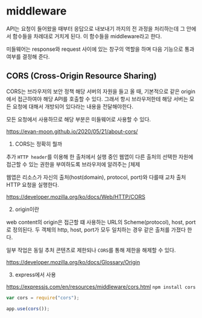 # middleware

API는 요청이 들어왔을 때부터 응답으로 내보내기 까지의 전 과정을 처리하는데 그 안에서 함수들을 차례대로 거치게 된다. 이 함수들을 middleware라고 한다.

미들웨어는 response와 request 사이에 있는 창구의 역할을 하며 다음 기능으로 통과 여부를 결정해 준다.

## CORS (Cross-Origin Resource Sharing)

CORS는 브라우저의 보안 정책
해당 서버의 자원을 들고 올 때, 기본적으로 같은 origin에서 접근하여야 해당 API를 호출할 수 있다.
그래서 항시 브라우저한테 해당 서버는 모든 요청에 대해서 개방되어 있다라는 내용을 전달해야한다.

모든 요청에서 사용하므로 해당 부분은 미들웨어로 사용할 수 있다.

https://evan-moon.github.io/2020/05/21/about-cors/

1. CORS는 정확히 뭘까

추가 `HTTP header`를 이용해 한 출처에서 실행 중인 웹앱이 다른 출처의 선택한 자원에 접근할 수 있는 권한을 부여하도록 브라우저에 알려주는 ∫체제

웹앱은 리소스가 자신의 출처(host(domain), protocol, port)와 다를때 교차 출처 HTTP 요청을 실행한다.

https://developer.mozilla.org/ko/docs/Web/HTTP/CORS

2. origin이란

web content의 origin은 접근할 떄 사용하는 URL의 Scheme(protocol), host, port로 정의된다.
두 객체의 http, host, port가 모두 일치하는 경우 같은 출처를 가졌다 한다.

일부 작업은 동일 추처 콘텐츠로 제한되나 `CORS`를 통해 제한을 해제할 수 있다.

https://developer.mozilla.org/ko/docs/Glossary/Origin

3. express에서 사용

https://expressjs.com/en/resources/middleware/cors.html
`npm install cors`

```javascript
var cors = require("cors");

app.use(cors());
```
